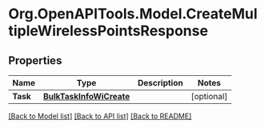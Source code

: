 
# Org.OpenAPITools.Model.CreateMultipleWirelessPointsResponse

## Properties

Name | Type | Description | Notes
------------ | ------------- | ------------- | -------------
**Task** | [**BulkTaskInfoWiCreate**](BulkTaskInfoWiCreate.md) |  | [optional] 

[[Back to Model list]](../README.md#documentation-for-models)
[[Back to API list]](../README.md#documentation-for-api-endpoints)
[[Back to README]](../README.md)


